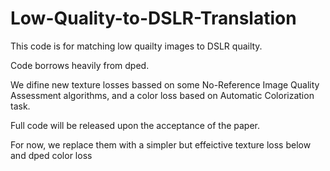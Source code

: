 # Low-Quality-to-DSLR-Translation
This code is for matching low quailty images to DSLR quailty.

Code borrows heavily from dped.

We difine new texture losses bassed on some No-Reference Image Quality Assessment algorithms, and a color loss based on Automatic Colorization task.

Full code will be released upon the acceptance of the paper.

For now, we replace them with a simpler but effeictive texture loss below and dped color loss